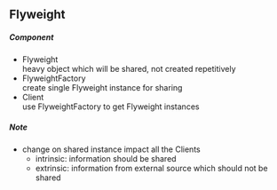 ## Flyweight
##### Component  
- Flyweight  
heavy object which will be shared, not created repetitively  
- FlyweightFactory  
create single Flyweight instance for sharing  
- Client  
use FlyweightFactory to get Flyweight instances  
##### Note
- change on shared instance impact all the Clients  
  - intrinsic: information should be shared  
  - extrinsic: information from external source which should not be shared  
  